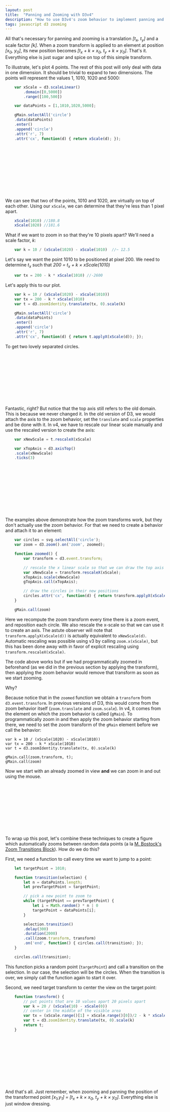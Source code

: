 ```yaml
---
layout: post
title:  "Panning and Zooming with D3v4"
description: "How to use D3v4's zoom behavior to implement panning and zooming on elements."
tags: javascript d3 zooming
---
```

<style>
path.line {
  fill: none;
  stroke: #666;
  stroke-width: 1.5px;
}

path.area {
  fill: #e7e7e7;
}

.axis {
  shape-rendering: crispEdges;
}

.x.axis line,
.x.axis path {
  fill: none;
  stroke: #000;
}

.x.axis .minor {
  stroke-opacity: .5;
}

.x.axis path {
}

.y.axis line,
.y.axis path {
  fill: none;
  stroke: #000;
}
svg text {
        font-family: sans-serif;
            font-size: 13px;
        }


circle {
    fill: transparent;
    stroke: black;
    stroke-width: 1px;
}
</style>
<script src="/js/lib/d3.v4.min.js"></script>

All that's necessary for panning and zooming is a translation
<em>[t<sub>x</sub>, t<sub>y</sub>]</em> and a scale factor <em>[k]</em>.  When
a zoom transform is applied to an element at position <em>[x<sub>0</sub>,
y<sub>0</sub>]</em>, its new position becomes <em>[t<sub>x</sub> + k ×
x<sub>0</sub>, t<sub>y</sub> + k × y<sub>0</sub>]</em>. That's it. Everything else
is just sugar and spice on top of this simple transform.

To illustrate, let's plot 4 points. The rest of this post will only deal
with data in one dimension. It should be trivial to expand to two dimensions.
The points will represent the values 1, 1010, 1020 and 5000:


```javascript
    var xScale = d3.scaleLinear()
        .domain([0,5000])
        .range([100,500])

    var dataPoints = [1,1010,1020,5000];

    gMain.selectAll('circle')
    .data(dataPoints)
    .enter()
    .append('circle')
    .attr('r', 7)
    .attr('cx', function(d) { return xScale(d); });
```

<svg class="fig1"></svg>

<script>

function figure1() {
    var margin = {'left': -50, 'top': 80, 'bottom': 20, 'right': 20};
    var width = 500, height=50;
    var svg = d3.selectAll(".fig1")
        .attr('height', height + margin.top + margin.bottom)
        .attr('width', width + margin.left + margin.right);

    var gMain = svg.append('g')
        .attr('transform', 'translate(' + margin.left + ',' + margin.top + ')');

    var xScale = d3.scaleLinear()
        .domain([0,5000])
        .range([100,500])

    var dataPoints = [1,1010,1020,5000];

    gMain.selectAll('circle')
    .data(dataPoints)
    .enter()
    .append('circle')
    .attr('r', 7)
    .attr('cx', function(d) { return xScale(d); });

    gMain.append('text')
    .attr('x', 300)
    .attr('y', -60)
    .attr('text-anchor', 'middle')
    .text('point value');

    gMain.append('text')
    .attr('x', 300)
    .attr('y', 55)
    .attr('text-anchor', 'middle')
    .text('screen position');


    var xTopAxis = d3.axisTop()
    .scale(xScale)
    .ticks(3)

    var gTopAxis = gMain.append('g')
    .classed('x axis', true)
    .attr('transform', 'translate(0,-15)')

    var xAxis = d3.axisBottom()
    .scale(d3.scaleLinear().domain([100,500]).range([100,500]))
    .ticks(3)

    var gAxis = gMain.append('g')
    .classed('x axis', true)
    .attr('transform', 'translate(0,15)')

    gAxis.call(xAxis);
    gTopAxis.call(xTopAxis);
}
figure1();
</script>
We can see that two of the points, 1010 and 1020, are virtually on top of each other. 
Using our `xScale`, we can determine that they're less than 1 pixel apart.

```javascript
    xScale(1010) //180.8
    xScale(1020) //181.6
```

What if we want to zoom in so that they're 10 pixels apart? We'll need a scale factor, <em>k</em>:

```javascript
    var k = 10 / (xScale(1020) - xScale(1010)  //~ 12.5 
```

Let's say we want the point 1010 to be positioned at pixel 200. We need to determine <em>t<sub>x</sub></em> such that <em>200 = t<sub>x</sub> + k × xScale(1010)</em>

```javascript
    var tx = 200 - k * xScale(1010) //-2600
```

Let's apply this to our plot.

```javascript
    var k = 10 / (xScale(1020) - xScale(1010))
    var tx = 200 - k * xScale(1010)
    var t = d3.zoomIdentity.translate(tx, 0).scale(k)

    gMain.selectAll('circle')
    .data(dataPoints)
    .enter()
    .append('circle')
    .attr('r', 7)
    .attr('cx', function(d) { return t.applyX(xScale(d)); });
```

To get two lovely separated circles.

<svg class="fig2"></svg>

<script>

function fig2() {
    var margin = {'left': -50, 'top': 80, 'bottom': 20, 'right': 20};
    var width = 500, height=50;
    var svg = d3.selectAll(".fig2")
        .attr('height', height + margin.top + margin.bottom)
        .attr('width', width + margin.left + margin.right);

    var gMain = svg.append('g')
        .attr('transform', 'translate(' + margin.left + ',' + margin.top + ')');

    var xScale = d3.scaleLinear()
        .domain([0,5000])
        .range([100,500])

    var dataPoints = [1,1010,1020,5000];


    var k = 10 / (xScale(1020) - xScale(1010))
    var tx = 200 - k * xScale(1010)
    var t = d3.zoomIdentity.translate(tx, 0).scale(k)

    gMain.selectAll('circle')
    .data(dataPoints)
    .enter()
    .append('circle')
    .attr('r', 7)
    .attr('cx', function(d) { return t.applyX(xScale(d)); });

    gMain.append('text')
    .attr('x', 300)
    .attr('y', -60)
    .attr('text-anchor', 'middle')
    .text('point value');

    gMain.append('text')
    .attr('x', 300)
    .attr('y', 55)
    .attr('text-anchor', 'middle')
    .text('screen position');


    var xTopAxis = d3.axisTop()
    .scale(xScale)
    .ticks(3)

    var gTopAxis = gMain.append('g')
    .classed('x axis', true)
    .attr('transform', 'translate(0,-15)')

    var xAxis = d3.axisBottom()
    .scale(d3.scaleLinear().domain([100,500]).range([100,500]))
    .ticks(3)

    var gAxis = gMain.append('g')
    .classed('x axis', true)
    .attr('transform', 'translate(0,15)')

    gAxis.call(xAxis);
    gTopAxis.call(xTopAxis);
}
fig2();
</script>

Fantastic, right? But notice that the top axis still refers to the old domain. This is
because we never changed it. In the old version of D3, we would attach the axis to the
zoom behavior, set the `translate` and `scale` properties and be done with it. In v4,
we have to rescale our linear scale manually and use the rescaled version to create the
axis:

```javascript
    var xNewScale = t.rescaleX(xScale)

    var xTopAxis = d3.axisTop()
    .scale(xNewScale)
    .ticks(3)
```

<svg class="fig3"></svg>

<script>

function fig3() {
    var margin = {'left': -50, 'top': 80, 'bottom': 20, 'right': 20};
    var width = 500, height=50;
    var svg = d3.selectAll(".fig3")
        .attr('height', height + margin.top + margin.bottom)
        .attr('width', width + margin.left + margin.right);

    var gMain = svg.append('g')
        .attr('transform', 'translate(' + margin.left + ',' + margin.top + ')');

    var xScale = d3.scaleLinear()
        .domain([0,5000])
        .range([100,500])

    var dataPoints = [1,1010,1020,5000];


    var k = 10 / (xScale(1020) - xScale(1010))
    var tx = 200 - k * xScale(1010)
    var t = d3.zoomIdentity.translate(tx, 0).scale(k)

    var xNewScale = t.rescaleX(xScale)

    gMain.selectAll('circle')
    .data(dataPoints)
    .enter()
    .append('circle')
    .attr('r', 7)
    .attr('cx', function(d) { return t.applyX(xScale(d)); });

    gMain.append('text')
    .attr('x', 300)
    .attr('y', -60)
    .attr('text-anchor', 'middle')
    .text('point value');

    gMain.append('text')
    .attr('x', 300)
    .attr('y', 55)
    .attr('text-anchor', 'middle')
    .text('screen position');


    var xTopAxis = d3.axisTop()
    .scale(xNewScale)
    .ticks(3)

    var gTopAxis = gMain.append('g')
    .classed('x axis', true)
    .attr('transform', 'translate(0,-15)')

    var xAxis = d3.axisBottom()
    .scale(d3.scaleLinear().domain([100,500]).range([100,500]))
    .ticks(3)

    var gAxis = gMain.append('g')
    .classed('x axis', true)
    .attr('transform', 'translate(0,15)')

    gAxis.call(xAxis);
    gTopAxis.call(xTopAxis);
}
fig3();

</script>

The examples above demonstrate how the zoom transforms work, but they don't
actually use the zoom behavior. For that we need to create a behavior and
attach it to an element:

```javascript
    var circles = svg.selectAll('circle');
    var zoom = d3.zoom().on('zoom', zoomed);

    function zoomed() {
        var transform = d3.event.transform;

        // rescale the x linear scale so that we can draw the top axis
        var xNewScale = transform.rescaleX(xScale);
        xTopAxis.scale(xNewScale)
        gTopAxis.call(xTopAxis);

        // draw the circles in their new positions
        circles.attr('cx', function(d) { return transform.applyX(xScale(d)); });
    }

    gMain.call(zoom)
```

Here we recompute the zoom transform every time there is a zoom event, and
reposition each circle. We also rescale the x-scale so that we can use it to
create an axis. The astute observer will note that
`transform.applyX(xScale(d))` is actually equivalent to `xNewScale(d)`.
Automatic rescaling was possible using v3 by calling `zoom.x(xScale)`, but this
has been done away with in favor of explicit rescaling using
`transform.rescaleX(xScale)`.

The code above works but if we had programmatically zoomed in beforehand (as we
did in the previous section by applying the transform), then applying the zoom
behavior would remove that transform as soon as we start zooming.

Why?

Because notice that in the `zoomed` function we obtain a `transform` from
`d3.event.transform`.  In previous versions of D3, this would come from the
zoom behavior itself (`zoom.translate` and `zoom.scale`). In v4, it comes from
the element on which the zoom behavior is called (`gMain`). To programmatically
zoom in and then apply the zoom behavior starting from there, we need to set the
zoom transform of the `gMain` element before we call the behavior:

```javacript
var k = 10 / (xScale(1020) - xScale(1010))
var tx = 200 - k * xScale(1010)
var t = d3.zoomIdentity.translate(tx, 0).scale(k)

gMain.call(zoom.transform, t);
gMain.call(zoom)
```

Now we start with an already zoomed in view **and** we can zoom in and out using the
mouse.

<svg class="fig4"></svg>

<script>

function fig4() {
    var margin = {'left': -50, 'top': 80, 'bottom': 20, 'right': 20};
    var width = 500, height=50;
    var svg = d3.selectAll(".fig4")
        .attr('height', height + margin.top + margin.bottom)
        .attr('width', width + margin.left + margin.right);

    var gMain = svg.append('g')
        .attr('transform', 'translate(' + margin.left + ',' + margin.top + ')');

    gMain.append('rect')
    .attr('x', 50)
    .attr('y', -25)
    .attr('width', width)
    .attr('height', height)
    .style('fill', 'transparent');

    var xScale = d3.scaleLinear()
        .domain([0,5000])
        .range([100,500])

    var dataPoints = [1,1010,1020,5000];


    var k = 10 / (xScale(1020) - xScale(1010))
    var tx = 200 - k * xScale(1010)
    var t = d3.zoomIdentity.translate(tx, 0).scale(k)

    var xNewScale = t.rescaleX(xScale)


    var circles = gMain.selectAll('circle')
    .data(dataPoints)
    .enter()
    .append('circle')
    .attr('r', 7)
    //.attr('cx', function(d) { return t.applyX(xScale(d)); })




    gMain.append('text')
    .attr('x', 300)
    .attr('y', -60)
    .attr('text-anchor', 'middle')
    .text('point value');

    gMain.append('text')
    .attr('x', 300)
    .attr('y', 55)
    .attr('text-anchor', 'middle')
    .text('screen position');


    var xTopAxis = d3.axisTop()
    .scale(xNewScale)
    .ticks(3)

    var gTopAxis = gMain.append('g')
    .classed('x axis', true)
    .attr('transform', 'translate(0,-15)')

    var xAxis = d3.axisBottom()
    .scale(d3.scaleLinear().domain([100,500]).range([100,500]))
    .ticks(3)

    var gAxis = gMain.append('g')
    .classed('x axis', true)
    .attr('transform', 'translate(0,15)')

    var zoom = d3.zoom().on('zoom', zoomed);
    function zoomed() {
        var transform = d3.event.transform;

        var xNewScale = transform.rescaleX(xScale);
        xTopAxis.scale(xNewScale)  
        gTopAxis.call(xTopAxis);

        circles.attr('cx', function(d) { return xNewScale(d); });
    }
    gMain.call(zoom.transform, t);
    gMain.call(zoom)

    gAxis.call(xAxis);
    gTopAxis.call(xTopAxis);
}
fig4();
</script>

To wrap up this post, let's combine these techniques to create a figure which automatically
zooms between random data points (a la [M. Bostock's Zoom Transitions Block](http://bl.ocks.org/mbostock/b783fbb2e673561d214e09c7fb5cedee)). How do we do this?

First, we need a function to call every time we want to jump to a point:

```javascript
    let targetPoint = 1010;

    function transition(selection) {
        let n = dataPoints.length;
        let prevTargetPoint = targetPoint;

        // pick a new point to zoom to
        while (targetPoint == prevTargetPoint) {
            let i = Math.random() * n | 0
            targetPoint = dataPoints[i];
        }

        selection.transition()
        .delay(300)
        .duration(2000)
        .call(zoom.transform, transform)
        .on('end', function() { circles.call(transition); });
    }

    circles.call(transition);
```

This function picks a random point (`targetPoint`) and call a
transition on the selection. In our case, the selection will be the circles.
When the transition is over, we simply call the function again to start it
over.

Second, we need target transform to center the view on the target point:

```javascript
    function transform() {
        // put points that are 10 values apart 20 pixels apart
        var k = 20 / (xScale(10) - xScale(0))
        // center in the middle of the visible area
        var tx = (xScale.range()[1] + xScale.range()[0])/2 - k * xScale(targetPoint)
        var t = d3.zoomIdentity.translate(tx, 0).scale(k)
        return t;
    }

```

<svg class="fig5"></svg>

<script>

function fig5() {
    var margin = {'left': -50, 'top': 80, 'bottom': 20, 'right': 20};
    var width = 500, height=50;
    var svg = d3.selectAll(".fig5")
        .attr('height', height + margin.top + margin.bottom)
        .attr('width', width + margin.left + margin.right);

    var gMain = svg.append('g')
        .attr('transform', 'translate(' + margin.left + ',' + margin.top + ')');

    gMain.append('rect')
    .attr('x', 50)
    .attr('y', -25)
    .attr('width', width)
    .attr('height', height)
    .style('fill', 'transparent');

    var xScale = d3.scaleLinear()
        .domain([0,5000])
        .range([100,500])

    var dataPoints = [1,1010,1020,5000];
    var targetPoint = 1015;


    var k = 10 / (xScale(1020) - xScale(1010))
    var tx = 200 - k * xScale(1010)
    var t = d3.zoomIdentity.translate(tx, 0).scale(k)

    var xNewScale = t.rescaleX(xScale)


    var circles = gMain.selectAll('circle')
    .data(dataPoints)
    .enter()
    .append('circle')
    .attr('r', 7)
    //.attr('cx', function(d) { return t.applyX(xScale(d)); })

    gMain.append('text')
    .attr('x', 300)
    .attr('y', -60)
    .attr('text-anchor', 'middle')
    .text('point value');

    gMain.append('text')
    .attr('x', 300)
    .attr('y', 55)
    .attr('text-anchor', 'middle')
    .text('screen position');

    var xTopAxis = d3.axisTop()
    .scale(xNewScale)
    .ticks(3)

    var gTopAxis = gMain.append('g')
    .classed('x axis', true)
    .attr('transform', 'translate(0,-15)')

    var xAxis = d3.axisBottom()
    .scale(d3.scaleLinear().domain([100,500]).range([100,500]))
    .ticks(3)

    var gAxis = gMain.append('g')
    .classed('x axis', true)
    .attr('transform', 'translate(0,15)')

    var zoom = d3.zoom().on('zoom', zoomed);
    function zoomed() {
        var transform = d3.event.transform;
        var xNewScale = transform.rescaleX(xScale);

        xTopAxis.scale(xNewScale)
        gTopAxis.call(xTopAxis);
        circles.attr('cx', function(d) { return transform.applyX(xScale(d)); });
    }
    gMain.call(zoom.transform, t);
    gMain.call(zoom)

    gAxis.call(xAxis);
    gTopAxis.call(xTopAxis);

    function transform() {
        // put points that are 10 values apart 20 pixels apart
        var k = 20 / (xScale(10) - xScale(0))
        // center in the middle of the visible area
        var tx = (xScale.range()[1] + xScale.range()[0])/2 - k * xScale(targetPoint)
        var t = d3.zoomIdentity.translate(tx, 0).scale(k)
        return t;
    }

    function transition(selection) {
        let n = dataPoints.length;
        let prevTargetPoint = targetPoint;

        // pick a new point to zoom to
        while (targetPoint == prevTargetPoint) {
            let i = Math.random() * n | 0
            targetPoint = dataPoints[i];
        }

        selection.transition()
        .delay(300)
        .duration(2000)
        .call(zoom.transform, transform)
        .on('end', function() { circles.call(transition); });
    }

    circles.call(transition);
}
fig5();
</script>
And that's all. Just remember, when zooming and panning the position of the transformed point <em>[x<sub>1</sub>,y<sub>1</sub>] = [t<sub>x</sub> + k ×
x<sub>0</sub>, t<sub>y</sub> + k × y<sub>0</sub>]</em>. Everything else is just window dressing.

